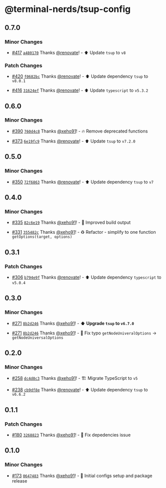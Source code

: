 # @terminal-nerds/tsup-config<!-- markdownlint-disable line-length list-marker-space no-duplicate-header ul-style ul-indent no-bare-urls -->

## 0.7.0

### Minor Changes

- [#417](https://github.com/terminal-nerds/configs/pull/417) [`a480170`](https://github.com/terminal-nerds/configs/commit/a48017079050fc615134c47bdf29c0413d355055) Thanks [@renovate](https://github.com/apps/renovate)! - ⬆️ Update `tsup` to `v8`

### Patch Changes

- [#420](https://github.com/terminal-nerds/configs/pull/420) [`f0682bc`](https://github.com/terminal-nerds/configs/commit/f0682bcacf603627398223cdeb4bc0f41a2066c0) Thanks [@renovate](https://github.com/apps/renovate)! - ⬆️ Update dependency `tsup` to `v8.0.1`

- [#416](https://github.com/terminal-nerds/configs/pull/416) [`31624ef`](https://github.com/terminal-nerds/configs/commit/31624efaea68d25de289321177603951b41686e6) Thanks [@renovate](https://github.com/apps/renovate)! - ⬆️ Update `typescript` to `v5.3.2`

## 0.6.0

### Minor Changes

- [#390](https://github.com/terminal-nerds/configs/pull/390) [`760d4c8`](https://github.com/terminal-nerds/configs/commit/760d4c8dbaa74b2d7fe3292329cc8dde57915c69) Thanks [@xeho91](https://github.com/xeho91)! - 🔥 Remove deprecated functions

- [#373](https://github.com/terminal-nerds/configs/pull/373) [`6e19fc9`](https://github.com/terminal-nerds/configs/commit/6e19fc93706f2ca587cf4a6fbe4108321bc92953) Thanks [@renovate](https://github.com/apps/renovate)! - ⬆️ Update `tsup` to `v7.2.0`

## 0.5.0

### Minor Changes

- [#350](https://github.com/terminal-nerds/configs/pull/350) [`72f6863`](https://github.com/terminal-nerds/configs/commit/72f6863b189887b7950331fca675dab3520ee16e) Thanks [@renovate](https://github.com/apps/renovate)! - ⬆️ Update dependency `tsup` to `v7`

## 0.4.0

### Minor Changes

- [#335](https://github.com/terminal-nerds/configs/pull/335) [`82c6e19`](https://github.com/terminal-nerds/configs/commit/82c6e19f5cd0db2b00f75ce4fccac8fa43d4777e) Thanks [@xeho91](https://github.com/xeho91)! - 🔧 Improved build output

- [#331](https://github.com/terminal-nerds/configs/pull/331) [`355482c`](https://github.com/terminal-nerds/configs/commit/355482c831513c5ccbf24caf12fbb46afe7ef2fe) Thanks [@xeho91](https://github.com/xeho91)! - ♻️ Refactor - simplify to one function `getOptions(target, options)`

## 0.3.1

### Patch Changes

- [#306](https://github.com/terminal-nerds/configs/pull/306) [`b794e9f`](https://github.com/terminal-nerds/configs/commit/b794e9f973d4b5654d4250891a8c353fbbc78934) Thanks [@renovate](https://github.com/apps/renovate)! - ⬆️ Update dependency `typescript` to `v5.0.4`

## 0.3.0

### Minor Changes

- [#271](https://github.com/terminal-nerds/configs/pull/271) [`8b2d246`](https://github.com/terminal-nerds/configs/commit/8b2d2461c42686e08d0b8d31616c3d142bb07d26) Thanks [@xeho91](https://github.com/xeho91)! - **⬆️ Upgrade `tsup` to `v6.7.0`**

- [#271](https://github.com/terminal-nerds/configs/pull/271) [`8b2d246`](https://github.com/terminal-nerds/configs/commit/8b2d2461c42686e08d0b8d31616c3d142bb07d26) Thanks [@xeho91](https://github.com/xeho91)! - 🐛 Fix typo `getNodeUniveralOptions` -> `getNodeUniversalOptions`

## 0.2.0

### Minor Changes

- [#258](https://github.com/terminal-nerds/configs/pull/258) [`dc4d0c3`](https://github.com/terminal-nerds/configs/commit/dc4d0c33897508fe665e099c1ab939484bb5dd85) Thanks [@xeho91](https://github.com/xeho91)! - 🏗 Migrate TypeScript to `v5`

- [#238](https://github.com/terminal-nerds/configs/pull/238) [`cb9df8e`](https://github.com/terminal-nerds/configs/commit/cb9df8e105a489ffe5ad9c2d1efae07c953dda73) Thanks [@renovate](https://github.com/apps/renovate)! - ⬆️ Update dependency `tsup` to `v6.6.2`

## 0.1.1

### Patch Changes

- [#180](https://github.com/terminal-nerds/configs/pull/180) [`3268823`](https://github.com/terminal-nerds/configs/commit/326882328021d44f6a1fb8e0015473d7525715ec) Thanks [@xeho91](https://github.com/xeho91)! - 🐛 Fix depedencies issue

## 0.1.0

### Minor Changes

- [#173](https://github.com/terminal-nerds/configs/pull/173) [`0647483`](https://github.com/terminal-nerds/configs/commit/0647483a855e7677c8406c1529a1677d969fe693) Thanks [@xeho91](https://github.com/xeho91)! - 🎉 Initial configs setup and package release

